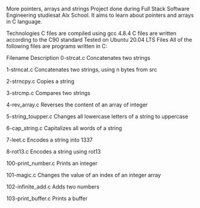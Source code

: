 More pointers, arrays and strings
Project done during Full Stack Software Engineering studiesat Alx School. It aims to learn about pointers and arrays in C language.

Technologies
C files are compiled using gcc 4.8.4
C files are written according to the C90 standard
Tested on Ubuntu 20.04 LTS
Files
All of the following files are programs written in C:

Filename	Description
0-strcat.c	Concatenates two strings

1-strncat.c	Concatenates two strings, using n bytes from src

2-strncpy.c	Copies a string

3-strcmp.c	Compares two strings

4-rev_array.c	Reverses the content of an array of integer

5-string_toupper.c	Changes all lowercase letters of a string to uppercase

6-cap_string.c	Capitalizes all words of a string

7-leet.c	Encodes a string into 1337

8-rot13.c	Encodes a string using rot13

100-print_number.c	Prints an integer

101-magic.c	Changes the value of an index of an integer array

102-infinite_add.c	Adds two numbers

103-print_buffer.c	Prints a buffer
